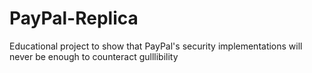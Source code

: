# PayPal-Replica
Educational project to show that PayPal's security implementations will never be enough to counteract gulllibility

